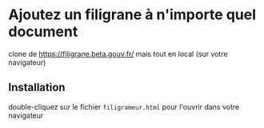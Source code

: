 # Ajoutez un filigrane à n'importe quel document
clone de https://filigrane.beta.gouv.fr/ mais tout en local (sur votre navigateur)

## Installation
double-cliquez sur le fichier `filigrameur.html` pour l'ouvrir dans votre navigateur
